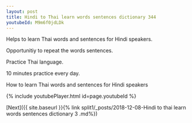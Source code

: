 ```yaml
---
layout: post
title: Hindi to Thai learn words sentences dictionary 344 
youtubeId: M9m6f0jdLDk
---
```

 
 
Helps to learn Thai words and sentences for Hindi speakers.

Opportunitiy to repeat the words sentences. 

Practice Thai language. 
 
10 minutes practice every day. 
 
How to learn Thai words and sentences for Hindi speakers 
 
{% include youtubePlayer.html id=page.youtubeId %}
 
 
[Next]({{ site.baseurl }}{% link  split1/_posts/2018-12-08-Hindi to thai learn words sentences dictionary 3 .md%})
 

